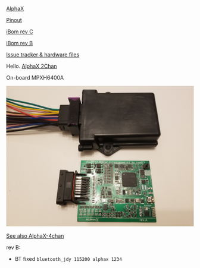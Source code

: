 [AlphaX](https://www.alphaxpr.com/)

[Pinout](https://rusefi.com/docs/pinouts/hellen/alphax-2chan/)

[iBom rev C](https://rusefi.com/docs/ibom/alphax_2ch-c-ibom.html)


[iBom rev B](https://rusefi.com/docs/ibom/alphax_2ch-b-ibom.html)

[Issue tracker & hardware files](https://github.com/rusefi/alphax-2chan)

Hello. [AlphaX 2Chan](https://rusefi.com/build_server/rusefi_bundle_alphax-2chan.zip)

On-board MPXH6400A

![x](Hardware/Hellen/alphax-2chan-rev-a.jpg)

[See also AlphaX-4chan](AlphaX-4chan)




rev B:

* BT fixed
``
bluetooth_jdy 115200 alphax 1234
``
